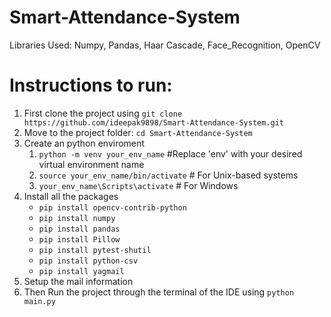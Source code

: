 # Smart-Attendance-System

Libraries Used: Numpy, Pandas, Haar Cascade, Face_Recognition, OpenCV

# Instructions to run:

1. First clone the project using `git clone https://github.com/ideepak9898/Smart-Attendance-System.git`
2. Move to the project folder: `cd Smart-Attendance-System`
3. Create an python enviroment
   1. `python -m venv your_env_name`  #Replace 'env' with your desired virtual environment name
   2. `source your_env_name/bin/activate`  # For Unix-based systems
   3. `your_env_name\Scripts\activate`  # For Windows
5. Install all the packages
   - `pip install opencv-contrib-python`
   - `pip install numpy`
   - `pip install pandas`
   - `pip install Pillow`
   - `pip install pytest-shutil`
   - `pip install python-csv`
   - `pip install yagmail`
7. Setup the mail information
8. Then Run the project through the terminal of the IDE using `python main.py`

